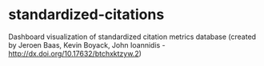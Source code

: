 # standardized-citations
Dashboard visualization of standardized citation metrics database (created by Jeroen Baas, Kevin Boyack, John Ioannidis - http://dx.doi.org/10.17632/btchxktzyw.2)
